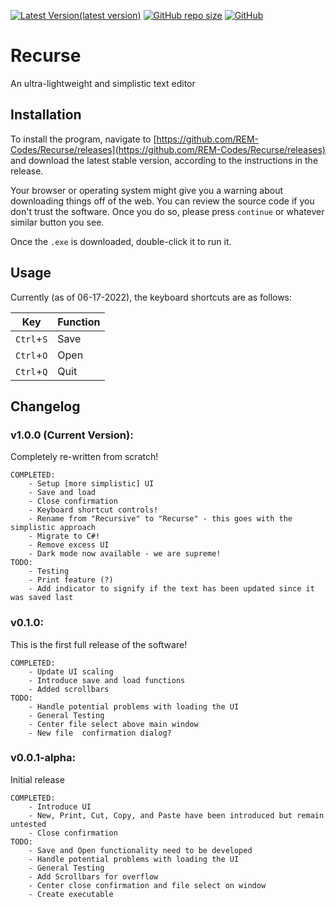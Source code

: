[![Latest Version(latest version)](https://img.shields.io/github/v/release/REM-Codes/Recurse?include_prereleases&label=latest%20release&style=flat-square)](https://github.com/REM-Codes/Recurse/releases)
[![GitHub repo size](https://img.shields.io/github/repo-size/REM-Codes/Recurse?style=flat-square)](https://github.com/REM-Codes/Recurse)
[![GitHub](https://img.shields.io/github/license/REM-Codes/Recurse?style=flat-square)](https://github.com/REM-Codes/Recurse/blob/main/LICENSE.md)

# **Recurse**
An ultra-lightweight and simplistic text editor

## Installation
To install the program, navigate to [https://github.com/REM-Codes/Recurse/releases](https://github.com/REM-Codes/Recurse/releases) and download the latest stable version, according to the instructions in the release.

Your browser or operating system might give you a warning about downloading things off of the web. You can review the source code if you don't trust the software. Once you do so, please press `continue` or whatever similar button you see. 

Once the `.exe` is downloaded, double-click it to run it.

## Usage
Currently (as of 06-17-2022), the keyboard shortcuts are as follows:

|Key|Function|
|---|---|
|`Ctrl`+`S`|Save|
|`Ctrl`+`O`|Open|
|`Ctrl`+`Q`|Quit|

## Changelog
### v1.0.0 (Current Version):
Completely re-written from scratch!

    COMPLETED:
        - Setup [more simplistic] UI
        - Save and load
        - Close confirmation
        - Keyboard shortcut controls!
        - Rename from "Recursive" to "Recurse" - this goes with the simplistic approach
        - Migrate to C#!
        - Remove excess UI
        - Dark mode now available - we are supreme!
    TODO:
        - Testing
        - Print feature (?)
        - Add indicator to signify if the text has been updated since it was saved last

### v0.1.0:
This is the first full release of the software!

    COMPLETED:
        - Update UI scaling
        - Introduce save and load functions
        - Added scrollbars
    TODO:
        - Handle potential problems with loading the UI
        - General Testing
        - Center file select above main window
        - New file  confirmation dialog?

### v0.0.1-alpha:
Initial release

    COMPLETED:
        - Introduce UI
        - New, Print, Cut, Copy, and Paste have been introduced but remain untested
        - Close confirmation
    TODO:
        - Save and Open functionality need to be developed
        - Handle potential problems with loading the UI
        - General Testing
        - Add Scrollbars for overflow
        - Center close confirmation and file select on window
        - Create executable
